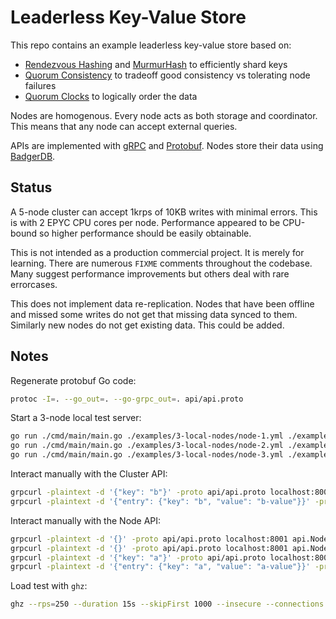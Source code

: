 # Leaderless Key-Value Store

This repo contains an example leaderless key-value store based on:

- [Rendezvous Hashing](https://en.wikipedia.org/wiki/Rendezvous_hashing) and [MurmurHash](https://en.wikipedia.org/wiki/MurmurHash) to efficiently shard keys
- [Quorum Consistency](https://code.likeagirl.io/distributed-computing-quorum-consistency-in-replication-96e64f7b5c6) to tradeoff good consistency vs tolerating node failures
- [Quorum Clocks](http://rystsov.info/2018/10/01/tso.html) to logically order the data

Nodes are homogenous. Every node acts as both storage and coordinator. This means that any node can accept external queries.

APIs are implemented with [gRPC](https://grpc.io) and [Protobuf](https://developers.google.com/protocol-buffers). Nodes store their data using [BadgerDB](https://github.com/dgraph-io/badger).

## Status

A 5-node cluster can accept 1krps of 10KB writes with minimal errors. This is with 2 EPYC CPU cores per node. Performance appeared to be CPU-bound so higher performance should be easily obtainable.

This is not intended as a production commercial project. It is merely for learning. There are numerous `FIXME` comments throughout the codebase. Many suggest performance improvements but others deal with rare errorcases.

This does not implement data re-replication. Nodes that have been offline and missed some writes do not get that missing data synced to them. Similarly new nodes do not get existing data. This could be added.

## Notes

Regenerate protobuf Go code:

```sh
protoc -I=. --go_out=. --go-grpc_out=. api/api.proto
```

Start a 3-node local test server:

```sh
go run ./cmd/main/main.go ./examples/3-local-nodes/node-1.yml ./examples/3-local-nodes/cluster.yml
go run ./cmd/main/main.go ./examples/3-local-nodes/node-2.yml ./examples/3-local-nodes/cluster.yml
go run ./cmd/main/main.go ./examples/3-local-nodes/node-3.yml ./examples/3-local-nodes/cluster.yml
```

Interact manually with the Cluster API:

```sh
grpcurl -plaintext -d '{"key": "b"}' -proto api/api.proto localhost:8001 api.Cluster/Get
grpcurl -plaintext -d '{"entry": {"key": "b", "value": "b-value"}}' -proto api/api.proto localhost:8001 api.Cluster/Set
```

Interact manually with the Node API:

```sh
grpcurl -plaintext -d '{}' -proto api/api.proto localhost:8001 api.Node/Info
grpcurl -plaintext -d '{}' -proto api/api.proto localhost:8001 api.Node/Health
grpcurl -plaintext -d '{"key": "a"}' -proto api/api.proto localhost:8001 api.Node/Get
grpcurl -plaintext -d '{"entry": {"key": "a", "value": "a-value"}}' -proto api/api.proto localhost:8001 api.Node/Set
```

Load test with `ghz`:

```sh
ghz --rps=250 --duration 15s --skipFirst 1000 --insecure --connections 5 --proto ./api/api.proto --call api.Cluster/Set -d '{"entry": {"key": "{{.UUID}}", "value": "{{randomString 1024}}"}}' --lb-strategy=round_robin dns:///rz.46b.it:80
```
